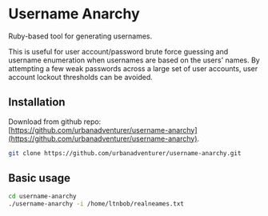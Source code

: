 


# Username Anarchy

Ruby-based tool for generating usernames.

This is useful for user account/password brute force guessing and username enumeration when usernames are based on the users' names. By attempting a few weak passwords across a large set of user accounts, user account lockout thresholds can be avoided.

## Installation

Download from github repo: [https://github.com/urbanadventurer/username-anarchy](https://github.com/urbanadventurer/username-anarchy).

```bash
git clone https://github.com/urbanadventurer/username-anarchy.git
```


## Basic usage

```bash
cd username-anarchy
./username-anarchy -i /home/ltnbob/realneames.txt 
```